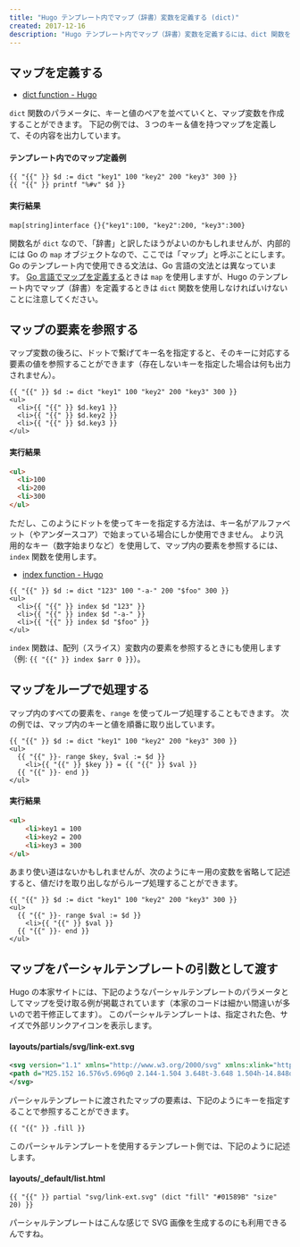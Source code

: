 ```yaml
---
title: "Hugo テンプレート内でマップ（辞書）変数を定義する (dict)"
created: 2017-12-16
description: "Hugo テンプレート内でマップ（辞書）変数を定義するには、dict 関数を使用します。"
---
```


マップを定義する
----

- [dict function - Hugo](https://gohugo.io/functions/dict/)

`dict` 関数のパラメータに、キーと値のペアを並べていくと、マップ変数を作成することができます。
下記の例では、３つのキー＆値を持つマップを定義して、その内容を出力しています。

#### テンプレート内でのマップ定義例

~~~
{{ "{{" }} $d := dict "key1" 100 "key2" 200 "key3" 300 }}
{{ "{{" }} printf "%#v" $d }}
~~~

#### 実行結果

~~~
map[string]interface {}{"key1":100, "key2":200, "key3":300}
~~~

<div class="note">
関数名が <code>dict</code> なので、「辞書」と訳したほうがよいのかもしれませんが、内部的には Go の <code>map</code> オブジェクトなので、ここでは「マップ」と呼ぶことにします。
Go のテンプレート内で使用できる文法は、Go 言語の文法とは異なっています。
<a href="../go/map.html">Go 言語でマップを定義する</a>ときは <code>map</code> を使用しますが、Hugo のテンプレート内でマップ（辞書）を定義するときは <code>dict</code> 関数を使用しなければいけないことに注意してください。
</div>


マップの要素を参照する
----

マップ変数の後ろに、ドットで繋げてキー名を指定すると、そのキーに対応する要素の値を参照することができます（存在しないキーを指定した場合は何も出力されません）。

~~~
{{ "{{" }} $d := dict "key1" 100 "key2" 200 "key3" 300 }}
<ul>
  <li>{{ "{{" }} $d.key1 }}
  <li>{{ "{{" }} $d.key2 }}
  <li>{{ "{{" }} $d.key3 }}
</ul>
~~~

#### 実行結果

~~~ html
<ul>
  <li>100
  <li>200
  <li>300
</ul>
~~~

ただし、このようにドットを使ってキーを指定する方法は、キー名がアルファベット（やアンダースコア）で始まっている場合にしか使用できません。
より汎用的なキー（数字始まりなど）を使用して、マップ内の要素を参照するには、`index` 関数を使用します。

- [index function - Hugo](https://gohugo.io/functions/index-function/)


~~~
{{ "{{" }} $d := dict "123" 100 "-a-" 200 "$foo" 300 }}
<ul>
  <li>{{ "{{" }} index $d "123" }}
  <li>{{ "{{" }} index $d "-a-" }}
  <li>{{ "{{" }} index $d "$foo" }}
</ul>
~~~

<div class="note">
<code>index</code> 関数は、配列（スライス）変数内の要素を参照するときにも使用します（例: <code>{{ "{{" }} index $arr 0 }}</code>）。
</div>


マップをループで処理する
----

マップ内のすべての要素を、`range` を使ってループ処理することもできます。
次の例では、マップ内のキーと値を順番に取り出しています。

~~~
{{ "{{" }} $d := dict "key1" 100 "key2" 200 "key3" 300 }}
<ul>
  {{ "{{" }}- range $key, $val := $d }}
    <li>{{ "{{" }} $key }} = {{ "{{" }} $val }}
  {{ "{{" }}- end }}
</ul>
~~~

#### 実行結果

~~~ html
<ul>
    <li>key1 = 100
    <li>key2 = 200
    <li>key3 = 300
</ul>
~~~

あまり使い道はないかもしれませんが、次のようにキー用の変数を省略して記述すると、値だけを取り出しながらループ処理することができます。

~~~
{{ "{{" }} $d := dict "key1" 100 "key2" 200 "key3" 300 }}
<ul>
  {{ "{{" }}- range $val := $d }}
    <li>{{ "{{" }} $val }}
  {{ "{{" }}- end }}
</ul>
~~~


マップをパーシャルテンプレートの引数として渡す
----

Hugo の本家サイトには、下記のようなパーシャルテンプレートのパラメータとしてマップを受け取る例が掲載されています（本家のコードは細かい間違いが多いので若干修正してます）。
このパーシャルテンプレートは、指定された色、サイズで外部リンクアイコンを表示します。

#### layouts/partials/svg/link-ext.svg

~~~ xml
<svg version="1.1" xmlns="http://www.w3.org/2000/svg" xmlns:xlink="http://www.w3.org/1999/xlink" fill="{{ "{{" }} .fill }}" width="{{ "{{" }} .size }}" height="{{ "{{" }} .size }}" viewBox="0 0 32 32" aria-label="External Link">
<path d="M25.152 16.576v5.696q0 2.144-1.504 3.648t-3.648 1.504h-14.848q-2.144 0-3.648-1.504t-1.504-3.648v-14.848q0-2.112 1.504-3.616t3.648-1.536h12.576q0.224 0 0.384 0.16t0.16 0.416v1.152q0 0.256-0.16 0.416t-0.384 0.16h-12.576q-1.184 0-2.016 0.832t-0.864 2.016v14.848q0 1.184 0.864 2.016t2.016 0.864h14.848q1.184 0 2.016-0.864t0.832-2.016v-5.696q0-0.256 0.16-0.416t0.416-0.16h1.152q0.256 0 0.416 0.16t0.16 0.416zM32 1.152v9.12q0 0.48-0.352 0.8t-0.8 0.352-0.8-0.352l-3.136-3.136-11.648 11.648q-0.16 0.192-0.416 0.192t-0.384-0.192l-2.048-2.048q-0.192-0.16-0.192-0.384t0.192-0.416l11.648-11.648-3.136-3.136q-0.352-0.352-0.352-0.8t0.352-0.8 0.8-0.352h9.12q0.48 0 0.8 0.352t0.352 0.8z"></path>
</svg>
~~~

パーシャルテンプレートに渡されたマップの要素は、下記のようにキーを指定することで参照することができます。

~~~
{{ "{{" }} .fill }}
~~~

このパーシャルテンプレートを使用するテンプレート側では、下記のように記述します。

#### layouts/_default/list.html

~~~
{{ "{{" }} partial "svg/link-ext.svg" (dict "fill" "#01589B" "size" 20) }}
~~~

パーシャルテンプレートはこんな感じで SVG 画像を生成するのにも利用できるんですね。

